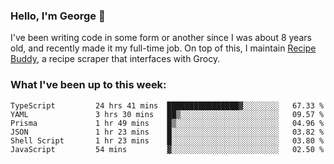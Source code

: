 ### Hello, I'm George 👋

I've been writing code in some form or another since I was about 8 years old, and recently made it my full-time job. On top of this, I maintain [Recipe Buddy](https://github.com/georgegebbett/recipe-buddy), a recipe scraper that interfaces with Grocy.  

<!--
**georgegebbett/georgegebbett** is a ✨ _special_ ✨ repository because its `README.md` (this file) appears on your GitHub profile.

Here are some ideas to get you started:

- 🔭 I’m currently working on ...
- 🌱 I’m currently learning ...
- 👯 I’m looking to collaborate on ...
- 🤔 I’m looking for help with ...
- 💬 Ask me about ...
- 📫 How to reach me: ...
- 😄 Pronouns: ...
- ⚡ Fun fact: ...
-->

### What I've been up to this week:
<!--START_SECTION:waka-->

```text
TypeScript         24 hrs 41 mins  ████████████████▓░░░░░░░░   67.33 %
YAML               3 hrs 30 mins   ██▒░░░░░░░░░░░░░░░░░░░░░░   09.57 %
Prisma             1 hr 49 mins    █▒░░░░░░░░░░░░░░░░░░░░░░░   04.96 %
JSON               1 hr 23 mins    █░░░░░░░░░░░░░░░░░░░░░░░░   03.82 %
Shell Script       1 hr 23 mins    █░░░░░░░░░░░░░░░░░░░░░░░░   03.80 %
JavaScript         54 mins         ▓░░░░░░░░░░░░░░░░░░░░░░░░   02.50 %
```

<!--END_SECTION:waka-->
